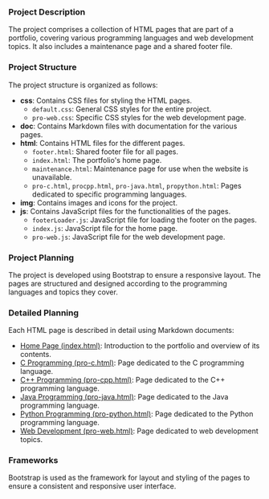 ### Project Description

The project comprises a collection of HTML pages that are part of a portfolio, covering various programming languages and web development topics. It also includes a maintenance page and a shared footer file.

### Project Structure

The project structure is organized as follows:

- **css**: Contains CSS files for styling the HTML pages.
  - `default.css`: General CSS styles for the entire project.
  - `pro-web.css`: Specific CSS styles for the web development page.
- **doc**: Contains Markdown files with documentation for the various pages.
- **html**: Contains HTML files for the different pages.
  - `footer.html`: Shared footer file for all pages.
  - `index.html`: The portfolio's home page.
  - `maintenance.html`: Maintenance page for use when the website is unavailable.
  - `pro-c.html`, `procpp.html`, `pro-java.html`, `propython.html`: Pages dedicated to specific programming languages.
- **img**: Contains images and icons for the project.
- **js**: Contains JavaScript files for the functionalities of the pages.
  - `footerLoader.js`: JavaScript file for loading the footer on the pages.
  - `index.js`: JavaScript file for the home page.
  - `pro-web.js`: JavaScript file for the web development page.

### Project Planning

The project is developed using Bootstrap to ensure a responsive layout. The pages are structured and designed according to the programming languages and topics they cover.

### Detailed Planning

Each HTML page is described in detail using Markdown documents:

- [Home Page (index.html)](doc/index.md): Introduction to the portfolio and overview of its contents.
- [C Programming (pro-c.html)](doc/pro-c.md): Page dedicated to the C programming language.
- [C++ Programming (pro-cpp.html)](doc/pro-cpp.md): Page dedicated to the C++ programming language.
- [Java Programming (pro-java.html)](doc/pro-java.md): Page dedicated to the Java programming language.
- [Python Programming (pro-python.html)](doc/pro-python.md): Page dedicated to the Python programming language.
- [Web Development (pro-web.html)](doc/pro-web.md): Page dedicated to web development topics.

### Frameworks

Bootstrap is used as the framework for layout and styling of the pages to ensure a consistent and responsive user interface.
